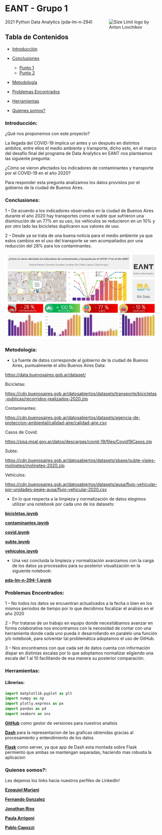 # EANT - Grupo 1
<img src="https://upload.wikimedia.org/wikipedia/commons/thumb/8/84/Open_data_large_color_%28vector%29.svg/193px-Open_data_large_color_%28vector%29.svg.png" align="right"
     alt="Size Limit logo by Anton Lovchikov" width="160" height="178">
2021 Python Data Analytics (pda-lm-n-294)

## Tabla de Contenidos

- [Introducción](#introducción)
   
- [Conclusiones](#conclusiones)
    - [Punto 1](#c-uno)
    - [Punto 2](#c-dos)
- [Metodología](#metodo)
- [Problemas Encontrados](#problemas)
- [Herramientas](#herramientas)
- [Quienes somos?](#quienes_somos)

<h3> Introducción:
<a name="introducción"></a>
</h3>

¿Qué nos proponemos con este proyecto?

La llegada del COVID-19 implica un antes y un después en distintos ambitos, entre ellos el medio ambiente y transporte, dicho esto, en el marco del desafío final del programa de Data Analytics en EANT nos planteamos las siguiente pregunta:

¿Cómo se vieron afectados los indicadores de contaminantes y transporte por el COVID-19 en el año 2020?

Para responder esta pregunta analizamos los datos provistos por el gobierno de la ciudad de Buenos Aires.

<h3> Conclusiones:
<a name="conclusiones"></a>
</h3>
<a name="c-uno"></a>
1 – De acuerdo a los indicadores observados en la ciudad de Buenos Aires durante el año 2020 hay transportes como el subte que sufrieron una disminución de un 77% en su uso, los vehiculos se reducieron en un 10% y por otro lado las bicicletas duplicaron sus valores de uso.


<a name="c-dos"></a>

2 – Desde ya se trata de una buena noticia para el medio ambiente ya que estos cambios en el uso del transporte se ven acompañados por una reducción del 28% para los contaminantes.

<img src="https://github.com/jonatrios/proyecto-final-EANT-pda-lm-n-294/blob/main/dash_application/assets/pda-lm-n-294-1%20(1)_page-0001.jpg">

<h3> Metodología:
<a name="metodo"></a>
</h3>

- La fuente de datos corresponde al gobierno de la ciudad de Buenos Aires, puntualmente el sitio Buenos Aires Data:

https://data.buenosaires.gob.ar/dataset/

Bicicletas:

https://cdn.buenosaires.gob.ar/datosabiertos/datasets/transporte/bicicletas-publicas/recorridos-realizados-2020.zip

Contaminantes:

https://cdn.buenosaires.gob.ar/datosabiertos/datasets/agencia-de-proteccion-ambiental/calidad-aire/calidad-aire.csv

Casos de Covid:

https://sisa.msal.gov.ar/datos/descargas/covid-19/files/Covid19Casos.zip

Subte:

https://cdn.buenosaires.gob.ar/datosabiertos/datasets/sbase/subte-viajes-molinetes/molinetes-2020.zip

Vehículos:

https://cdn.buenosaires.gob.ar/datosabiertos/datasets/ausa/flujo-vehicular-por-unidades-peaje-ausa/flujo-vehicular-2020.csv

- En lo que respecta a la limpieza y normalización de datos elegimos utilizar una notebook por cada uno de los datasets:

**[bicicletas.ipynb]**

**[contaminantes.ipynb]**

**[covid.ipynb]**

**[subte.ipynb]**

**[vehiculos.ipynb]**


- Una vez concluida la limpieza y normalización avanzamos con la carga de los datos ya procesados para su posterior visualización en la siguiente notebook:

**[pda-lm-n-294-1.ipynb]**

<h3> Problemas Encontrados:
<a name="problemas"></a>
</h3>

1 – No todos los datos se encuentran actualizados a la fecha o bien en los mismos periodos de tiempo por lo que decidimos focalizar el análisis en el año 2020

2 – Por tratarse de un trabajo en equipo donde necesitábamos avanzar en forma colaborativa nos encontramos con la necesidad de contar con una herramienta donde cada uno pueda ir desarrollando en paralelo una función y/o notebook, para solventar tal problemática adoptamos el uso de GitHub.

3 – Nos encontramos con que cada set de datos cuenta con información dispar en distintas escalas por lo que adoptamos normalizar eligiendo una escala del 1 al 10 facilitando de esa manera su posterior comparación.

<h3> Herramientas:
<a name="herramientas"></a>
</h3>

#### Librerías:

```python
import matplotlib.pyplot as plt
import numpy as np
import plotly.express as px
import pandas as pd
import seaborn as sns
```

**[GitHub]** como gestor de versiones para nuestros analisis

**[Dash]** para la representacion de las graficas obtenidas gracias al procesamiento y entendimiento de los datos

**[Flask]** como server, ya que app de Dash esta montada sobre Flask permiento que ambas se mantengan separadas, haciendo mas robusta la aplicacion


<h3> Quienes somos?:
<a name="quienes_somos"></a>
</h3>

Les dejamos los links hacia nuestros perfiles de LinkedIn!

**[Ezequiel Mariani]**

**[Fernando Gonzalez]**

**[Jonathan Rios]**

**[Paula Arrigoni]**

**[Pablo Capozzi]**

[GitHub]: https://github.com/fernandorgonzalez/cursos-eant-python_data_analytics-proyecto
[Dash]: https://plotly.com/dash/
[Flask]: https://flask.palletsprojects.com/en/2.0.x/
[Ezequiel Mariani]: https://www.linkedin.com/in/ezequiel-mariani/
[Fernando Gonzalez]: https://www.linkedin.com/in/fernandorodolfogonzalez/
[Jonathan Rios]: https://www.linkedin.com/in/jonathanrios11/
[Paula Arrigoni]: https://www.linkedin.com/in/maría-paula-arrigoni-6a306592
[Pablo Capozzi]: https://www.linkedin.com/in/ing-pablo-capozzi-3a347012/
[contaminantes.ipynb]: https://github.com/fernandorgonzalez/cursos-eant-python_data_analytics-proyecto/blob/main/contaminantes.ipynb
[covid.ipynb]: https://github.com/fernandorgonzalez/cursos-eant-python_data_analytics-proyecto/blob/main/covid.ipynb
[bicicletas.ipynb]: https://github.com/fernandorgonzalez/cursos-eant-python_data_analytics-proyecto/blob/main/bicicletas.ipynb
[subte.ipynb]: https://github.com/fernandorgonzalez/cursos-eant-python_data_analytics-proyecto/blob/main/subte.ipynb
[vehiculos.ipynb]: https://github.com/fernandorgonzalez/cursos-eant-python_data_analytics-proyecto/blob/main/vehiculos.ipynb
[pda-lm-n-294-1.ipynb]: https://github.com/fernandorgonzalez/cursos-eant-python_data_analytics-proyecto/blob/main/pda-lm-n-294-1.ipynb














